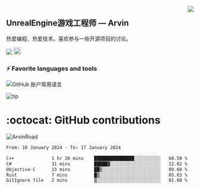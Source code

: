 <img align="right" src="https://count.getloli.com/get/@:ArvinRoad?theme=rule34">

## UnrealEngine游戏工程师 — Arvin

热爱编程、热爱技术。喜欢参与一些开源项目的讨论。

![](https://visitor-badge.glitch.me/badge?page_id=ArvinRoad.ArvinRoad)
[<img alt="github" src="https://img.shields.io/badge/github-ArvinRoad-8da0cb?style=for-the-badge&labelColor=555555&logo=github" height="20">](https://github.com/ArvinRoad)

### ⚡ Favorite languages and tools
![GitHub 账户常用语言](https://github-stats.ubrong.com/api/top-langs/?username=ArvinRoad&layout=compact&theme=tokyonight)

![tip](https://badgen.net/badge/C++/UE/orange?icon=bitcoin-lightning)

# :octocat: GitHub contributions

<img src="https://github-readme-stats.vercel.app/api?username=ArvinRoad&show_icons=true&count_private=true&theme=algolia" alt="ArvinRoad" />

<!--START_SECTION:waka-->

```txt
From: 10 January 2024 - To: 17 January 2024

C++              1 hr 26 mins    ███████████████░░░░░░░░░░   60.59 %
C#               31 mins         █████▓░░░░░░░░░░░░░░░░░░░   22.02 %
Objective-C      13 mins         ██▒░░░░░░░░░░░░░░░░░░░░░░   09.60 %
Rust             7 mins          █▒░░░░░░░░░░░░░░░░░░░░░░░   05.03 %
GitIgnore file   2 mins          ▒░░░░░░░░░░░░░░░░░░░░░░░░   01.60 %
```

<!--END_SECTION:waka-->
